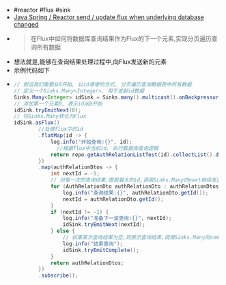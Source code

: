 - #reactor #flux #sink
- [Java Spring / Reactor send / update flux when underlying database changed](https://stackoverflow.com/questions/67594996/java-spring-reactor-send-update-flux-when-underlying-database-changed)
- > 在Flux中如何将数据库查询结果作为Flux的下一个元素,实现分页遍历查询所有数据
- 想法就是,能够在查询结果处理过程中,向Flux发送新的元素
- 示例代码如下
- ```java
  // 假设我们需要从0开始, 以id递增的方式, 分页遍历查询数据表中所有数据
  // 定义一个Sinks.Many<Integer>, 用于发射id数据
  Sinks.Many<Integer> idSink = Sinks.many().multicast().onBackpressureBuffer();
  // 添加第一个元素0, 表示id从0开始
  idSink.tryEmitNext(0);
  // 将Sinks.Many转化为Flux
  idSink.asFlux()
          //处理flux中的id
          .flatMap(id -> {
              log.info("开始查询:{}", id);
            	//根据flux中当前id, 执行数据库查询逻辑
              return repo.getAuthRelationListTest(id).collectList().defaultIfEmpty(new ArrayList<>());
          })
          .map(authRelationDtos -> {
              int nextId = -1;
              // 对每一次的查询结果,提取最大的id,调用Sinks.Many的next继续发送到flux中
              for (AuthRelationDto authRelationDto : authRelationDtos) {
                  log.info("查询结果:{}", authRelationDto.getId());
                  nextId = authRelationDto.getId();
              }
              if (nextId != -1) {
                  log.info("准备下一波查询:{}", nextId);
                  idSink.tryEmitNext(nextId);
              } else {
                  // 如果某次查询结果为空,则表示查询结束,调用Sinks.Many的complete,flux接收到complete时间后,流程结束
                  log.info("结束查询");
                  idSink.tryEmitComplete();
              }
              return authRelationDtos;
          })
          .subscribe();
  ```